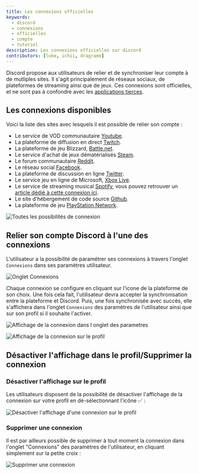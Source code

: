 ```yaml
---
title: Les connexions officielles
keywords:
  - discord
  - connexions
  - officielles
  - compte
  - tutoriel
description: Les connexions officielles sur discord
contributors: [luke, ichii, dragrame]
---
```


Discord propose aux utilisateurs de relier et de synchroniser leur compte à de mutliples sites.
Il s'agit principalement de réseaux sociaux, de plateformes de streaming ainsi que de jeux. Ces connexions sont officielles, et ne sont pas à confondre avec les [applications tierces](/wiki/compte-utilisateur/connexions-externes/applications).

## Les connexions disponibles

Voici la liste des sites avec lesquels il est possible de relier son compte :

 - Le service de VOD communautaire [Youtube](https://youtube.com).
 - La plateforme de diffusion en direct [Twitch](https://twitch.tv).
 - La plateforme de jeu Blizzard, [Battle.net](https://blizzard.com).
 - Le service d'achat de jeux dématérialisés [Steam](https://store.steampowered.com).
 - Le forum communautaire [Reddit](https://reddit.com).
 - Le réseau social [Facebook](https://facebook.com).
 - La plateforme de discussion en ligne [Twitter](https://twitter.com).
 - Le service jeu en ligne de Microsoft, [Xbox Live](https://xbox.com).
 - Le service de streaming musical [Spotify](https://spotify.com), vous pouvez retrouver un [article dédié à cette connexion ici](/wiki/compte-utilisateur/connexions-externes/spotify).
 - Le site d'hébergement de code source [Github](https://github.com).
 - La plateforme de jeu [PlayStation Network](https://playstation.com). 

![Toutes les possibilités de connexion](https://i.dfr.gg/AFRj.jpg)

## Relier son compte Discord à l'une des connexions

L'utilisateur a la possibilité de paramétrer ses connexions à travers l'onglet `Connexions` dans ses paramètres utilisateur.

![Onglet Connexions](https://i.dfr.gg/CzF.png)

 Chaque connexion se configure en cliquant sur l'icone de la plateforme de son choix. Une fois cela fait, l'utilisateur devra accepter la synchronisation entre la plateforme et Discord. Puis, une fois synchronisée avec succès, elle s'affichera dans l'onglet `Connexions` des paramètres de l'utilisateur ainsi que sur son profil si il souhaite l'activer.
 
![Affichage de la connexion dans l onglet des parametres](https://i.dfr.gg/mhA.png) 
    
![Affichage de la connexion sur le profil](https://i.dfr.gg/95E.png)

## Désactiver l'affichage dans le profil/Supprimer la connexion
### Désactiver l'affichage sur le profil 

Les utilisateurs disposent de la possibilité de désactiver l'affichage de la connexion sur votre profil en dé-sélectionnant l'icône ✅ :

![Désactiver l'affichage d'une connexion sur le profil](https://i.dfr.gg/MHt.png)

### Supprimer une connexion

Il est par ailleurs possible de supprimer à tout moment la connexion dans l'onglet "Connexions" des paramètres de l'utilisateur, en cliquant simplement sur la petite croix : 

![Supprimer une connexion](https://i.dfr.gg/uzh.png)

